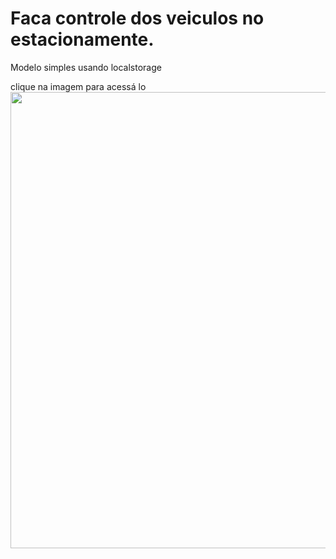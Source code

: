 # Faca controle dos veiculos no estacionamente.

 Modelo simples usando localstorage

clique na imagem para acessá lo
[<img src="https://cdn.discordapp.com/attachments/639869522387664896/869990529801285672/Screenshot_1.png" width="730" height="730"/>](https://estacionamento-localstorage.vercel.app/)
